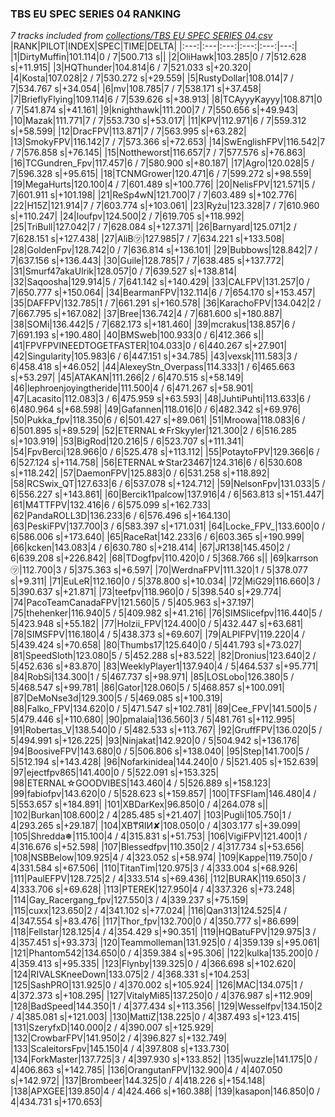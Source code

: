 ### TBS EU SPEC SERIES 04 RANKING
*7 tracks included from [collections/TBS EU SPEC SERIES 04.csv](/collections/TBS%20EU%20SPEC%20SERIES%2004.csv)*
|RANK|PILOT|INDEX|SPEC|TIME|DELTA|
|:---:|:---|:---:|:---:|:---:|---:|
|1|DirtyMuffin|101.114|0 / 7|500.713 s||
|2|OliHawk|103.285|0 / 7|512.628 s|+11.915|
|3|HQThunder|104.814|6 / 7|521.033 s|+20.320|
|4|Kosta|107.028|2 / 7|530.272 s|+29.559|
|5|RustyDollar|108.014|7 / 7|534.767 s|+34.054|
|6|mv|108.785|7 / 7|538.171 s|+37.458|
|7|BrieflyFlying|109.114|6 / 7|539.626 s|+38.913|
|8|TCAyyyKayyy|108.871|0 / 7|541.874 s|+41.161|
|9|knighthawk|111.200|7 / 7|550.656 s|+49.943|
|10|Mazak|111.771|7 / 7|553.730 s|+53.017|
|11|KPV|112.971|6 / 7|559.312 s|+58.599|
|12|DracFPV|113.871|7 / 7|563.995 s|+63.282|
|13|SmokyFPV|116.142|7 / 7|573.366 s|+72.653|
|14|SwEnglishFPV|116.542|7 / 7|576.858 s|+76.145|
|15|Nottheworst|116.657|7 / 7|577.576 s|+76.863|
|16|TCGundren_Fpv|117.457|6 / 7|580.900 s|+80.187|
|17|Agro|120.028|5 / 7|596.328 s|+95.615|
|18|TCNMGrower|120.471|6 / 7|599.272 s|+98.559|
|19|MegaHurts|120.100|4 / 7|601.489 s|+100.776|
|20|NelisFPV|121.571|5 / 7|601.911 s|+101.198|
|21|ReSp4wN|121.700|7 / 7|603.489 s|+102.776|
|22|H15Z|121.914|7 / 7|603.774 s|+103.061|
|23|Ryżu|123.328|7 / 7|610.960 s|+110.247|
|24|loufpv|124.500|2 / 7|619.705 s|+118.992|
|25|TriBull|127.042|7 / 7|628.084 s|+127.371|
|26|Barnyard|125.071|2 / 7|628.151 s|+127.438|
|27|AliB㋡|127.985|7 / 7|634.221 s|+133.508|
|28|GoldenFpv|128.742|0 / 7|636.814 s|+136.101|
|29|Bubbows|128.842|7 / 7|637.156 s|+136.443|
|30|Guile|128.785|7 / 7|638.485 s|+137.772|
|31|Smurf47akaUlrik|128.057|0 / 7|639.527 s|+138.814|
|32|Saqoosha|129.914|5 / 7|641.142 s|+140.429|
|33|CALFPV|131.257|0 / 7|650.777 s|+150.064|
|34|BearmanFPV|132.114|6 / 7|654.170 s|+153.457|
|35|DAFFPV|132.785|1 / 7|661.291 s|+160.578|
|36|KarachoFPV|134.042|2 / 7|667.795 s|+167.082|
|37|Bree|136.742|4 / 7|681.600 s|+180.887|
|38|SOMi|136.442|5 / 7|682.173 s|+181.460|
|39|mcrakus|138.857|6 / 7|691.193 s|+190.480|
|40|BMSweb|100.933|0 / 6|412.366 s||
|41|FPVFPVINEEDTOGETFASTER|104.033|0 / 6|440.267 s|+27.901|
|42|Singularity|105.983|6 / 6|447.151 s|+34.785|
|43|vexsk|111.583|3 / 6|458.418 s|+46.052|
|44|AlexeyStn_Overpass|114.333|1 / 6|465.663 s|+53.297|
|45|ATAKAN|111.266|2 / 6|470.515 s|+58.149|
|46|lephroenjoyingtheride|111.500|4 / 6|471.267 s|+58.901|
|47|Lacasito|112.083|3 / 6|475.959 s|+63.593|
|48|JuhtiPuhti|113.633|6 / 6|480.964 s|+68.598|
|49|Gafannen|118.016|0 / 6|482.342 s|+69.976|
|50|Pukka_fpv|118.350|6 / 6|501.427 s|+89.061|
|51|Mroowa|118.083|6 / 6|501.895 s|+89.529|
|52|ETERNAL☆FrSkyyler|121.300|2 / 6|516.285 s|+103.919|
|53|BigRod|120.216|5 / 6|523.707 s|+111.341|
|54|FpvBerci|128.966|0 / 6|525.478 s|+113.112|
|55|PotaytoFPV|129.366|6 / 6|527.124 s|+114.758|
|56|ETERNAL☆Star23467|124.316|6 / 6|530.608 s|+118.242|
|57|DaemonFPV|125.883|0 / 6|531.258 s|+118.892|
|58|RCSwix_QT|127.633|6 / 6|537.078 s|+124.712|
|59|NelsonFpv|131.033|5 / 6|556.227 s|+143.861|
|60|Bercik11palcow|137.916|4 / 6|563.813 s|+151.447|
|61|M4TTFPV|132.416|6 / 6|575.099 s|+162.733|
|62|PandaROLL3D|136.233|6 / 6|576.496 s|+164.130|
|63|PeskiFPV|137.700|3 / 6|583.397 s|+171.031|
|64|Locke_FPV_|133.600|0 / 6|586.006 s|+173.640|
|65|RaceRat|142.233|6 / 6|603.365 s|+190.999|
|66|kcken|143.083|4 / 6|630.780 s|+218.414|
|67|JR138|145.450|2 / 6|639.208 s|+226.842|
|68|TDogfpv|110.420|0 / 5|368.766 s||
|69|karrson㋡|112.700|3 / 5|375.363 s|+6.597|
|70|WerdnaFPV|111.320|1 / 5|378.077 s|+9.311|
|71|EuLeR|112.160|0 / 5|378.800 s|+10.034|
|72|MiG29|116.660|3 / 5|390.637 s|+21.871|
|73|teefpv|118.960|0 / 5|398.540 s|+29.774|
|74|PacoTeamCanadaFPV|121.560|5 / 5|405.963 s|+37.197|
|75|thehenker|116.940|5 / 5|409.982 s|+41.216|
|76|SIMSlicefpv|116.440|5 / 5|423.948 s|+55.182|
|77|Holzii_FPV|124.400|0 / 5|432.447 s|+63.681|
|78|SIMSFPV|116.180|4 / 5|438.373 s|+69.607|
|79|ALPIFPV|119.220|4 / 5|439.424 s|+70.658|
|80|Thumbs17|125.640|0 / 5|441.793 s|+73.027|
|81|SpeedSloth|123.080|5 / 5|452.288 s|+83.522|
|82|Dronius|123.640|2 / 5|452.636 s|+83.870|
|83|WeeklyPlayer1|137.940|4 / 5|464.537 s|+95.771|
|84|RobSi|134.300|1 / 5|467.737 s|+98.971|
|85|LOSLobo|126.380|5 / 5|468.547 s|+99.781|
|86|Gator|128.060|5 / 5|468.857 s|+100.091|
|87|DeMoNse3d|129.300|5 / 5|469.085 s|+100.319|
|88|Falko_FPV|134.620|0 / 5|471.547 s|+102.781|
|89|Cee_FPV|141.500|5 / 5|479.446 s|+110.680|
|90|pmalaia|136.560|3 / 5|481.761 s|+112.995|
|91|Robertas_V|138.540|0 / 5|482.533 s|+113.767|
|92|GruffFPV|136.020|5 / 5|494.991 s|+126.225|
|93|Ninjakat|142.920|0 / 5|504.942 s|+136.176|
|94|BoosiveFPV|143.680|0 / 5|506.806 s|+138.040|
|95|Step|141.700|5 / 5|512.194 s|+143.428|
|96|Nofarkinidea|144.240|0 / 5|521.405 s|+152.639|
|97|ejectfpv865|141.400|0 / 5|522.091 s|+153.325|
|98|ETERNAL☆GOODVIBES|143.460|4 / 5|526.889 s|+158.123|
|99|fabiofpv|143.620|0 / 5|528.623 s|+159.857|
|100|TFSFlam|146.480|4 / 5|553.657 s|+184.891|
|101|XBDarKex|96.850|0 / 4|264.078 s||
|102|Burkan|108.600|2 / 4|285.485 s|+21.407|
|103|Pugli|105.750|1 / 4|293.265 s|+29.187|
|104|XB₸ЯIИ✘|108.050|0 / 4|303.177 s|+39.099|
|105|Shredda❅|115.100|4 / 4|315.831 s|+51.753|
|106|VigiFPV|121.400|1 / 4|316.676 s|+52.598|
|107|Blessedfpv|110.350|2 / 4|317.734 s|+53.656|
|108|NSBBelow|109.925|4 / 4|323.052 s|+58.974|
|109|Kappe|119.750|0 / 4|331.584 s|+67.506|
|110|TitanTim|120.975|3 / 4|333.004 s|+68.926|
|111|PaulEFPV|128.725|2 / 4|333.514 s|+69.436|
|112|BURAK|119.650|3 / 4|333.706 s|+69.628|
|113|PTEREK|127.950|4 / 4|337.326 s|+73.248|
|114|Gay_Racergang_fpv|127.550|3 / 4|339.237 s|+75.159|
|115|cuxx|123.650|2 / 4|341.102 s|+77.024|
|116|Qan313|124.525|4 / 4|347.554 s|+83.476|
|117|Thor_fpv|132.700|0 / 4|350.777 s|+86.699|
|118|Fellstar|128.125|4 / 4|354.429 s|+90.351|
|119|HQBatuFPV|129.975|3 / 4|357.451 s|+93.373|
|120|Teammolleman|131.925|0 / 4|359.139 s|+95.061|
|121|Phantom542|134.650|0 / 4|359.384 s|+95.306|
|122|kulka|135.200|0 / 4|359.413 s|+95.335|
|123|Flynby|139.325|0 / 4|366.698 s|+102.620|
|124|RIVALSKneeDown|133.075|2 / 4|368.331 s|+104.253|
|125|SashPRO|131.925|0 / 4|370.002 s|+105.924|
|126|MAC|134.075|1 / 4|372.373 s|+108.295|
|127|VitalyMi85|137.250|0 / 4|376.987 s|+112.909|
|128|BadSpeed|144.350|1 / 4|377.434 s|+113.356|
|129|Wesselfpv|134.150|2 / 4|385.081 s|+121.003|
|130|MattiZ|138.225|0 / 4|387.493 s|+123.415|
|131|SzeryfxD|140.000|2 / 4|390.007 s|+125.929|
|132|CrowbarFPV|141.950|2 / 4|396.827 s|+132.749|
|133|ScaleitorsFpv|145.150|4 / 4|397.808 s|+133.730|
|134|ForkMaster|137.725|3 / 4|397.930 s|+133.852|
|135|wuzzle|141.175|0 / 4|406.863 s|+142.785|
|136|OrangutanFPV|132.900|4 / 4|407.050 s|+142.972|
|137|Brombeer|144.325|0 / 4|418.226 s|+154.148|
|138|APXGEE|139.850|4 / 4|424.466 s|+160.388|
|139|kasapon|146.850|0 / 4|434.731 s|+170.653|

